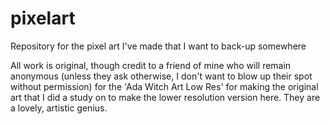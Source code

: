 # pixelart
Repository for the pixel art I've made that I want to back-up somewhere

All work is original, though credit to a friend of mine who will remain anonymous (unless they ask otherwise, I don't want to blow up their spot without permission) for the 'Ada Witch Art Low Res' for making the original art that I did a study on to make the lower resolution version here. They are a lovely, artistic genius.
